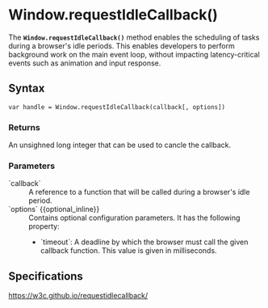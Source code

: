 # Window.requestIdleCallback()

The **`Window.requestIdleCallback()`** method enables the scheduling of tasks during a browser's idle periods. This enables developers to perform background work on the main event loop, without impacting latency-critical events such as animation and input response.

## Syntax

`var handle = Window.requestIdleCallback(callback[, options])`

### Returns

An unsighned long integer that can be used to cancle the callback.

### Parameters

<dl>
  <dt>`callback`</dt>
  <dd>A reference to a function that will be called during a browser's idle period.</dd>
  <dt>`options` {{optional_inline}}</dt>
  <dd>Contains optional configuration parameters. It has the following property:
    <ul>
      <li>`timeout`: A deadline by which the browser must call the given callback function. This value is given in milliseconds.</li>
    </ul>
  </dd>
</dl>


## Specifications

<https://w3c.github.io/requestidlecallback/>
